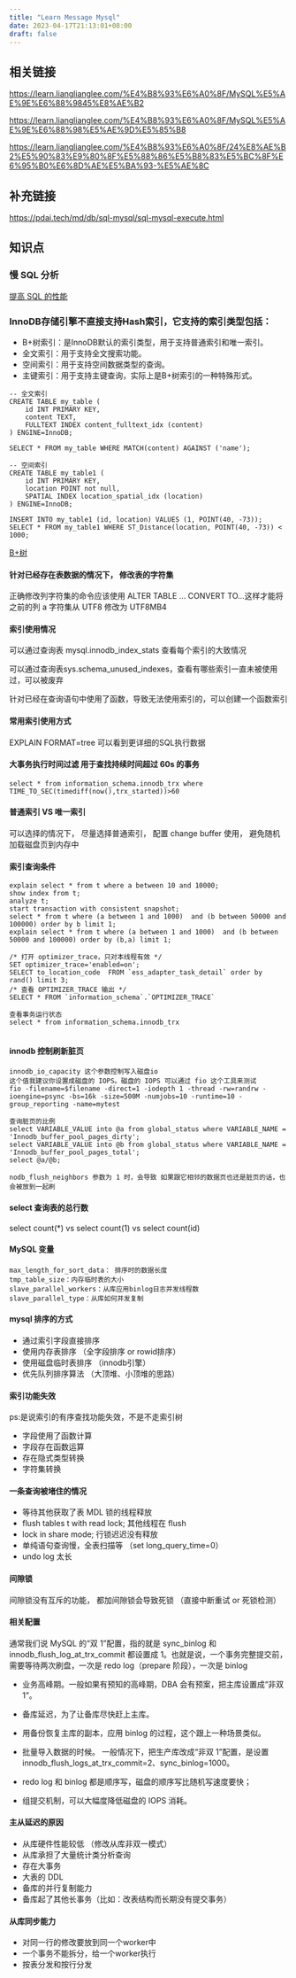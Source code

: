 ```yaml
---
title: "Learn Message Mysql"
date: 2023-04-17T21:13:01+08:00
draft: false
---
```



## 相关链接

https://learn.lianglianglee.com/%E4%B8%93%E6%A0%8F/MySQL%E5%AE%9E%E6%88%9845%E8%AE%B2

https://learn.lianglianglee.com/%E4%B8%93%E6%A0%8F/MySQL%E5%AE%9E%E6%88%98%E5%AE%9D%E5%85%B8

https://learn.lianglianglee.com/%E4%B8%93%E6%A0%8F/24%E8%AE%B2%E5%90%83%E9%80%8F%E5%88%86%E5%B8%83%E5%BC%8F%E6%95%B0%E6%8D%AE%E5%BA%93-%E5%AE%8C


## 补充链接

https://pdai.tech/md/db/sql-mysql/sql-mysql-execute.html

## 知识点


### 慢 SQL 分析
[提高 SQL 的性能](https://learn.lianglianglee.com/%E4%B8%93%E6%A0%8F/Java%E5%B9%B6%E5%8F%91%E7%BC%96%E7%A8%8B%E5%AE%9E%E6%88%98/32%20%20MySQL%E8%B0%83%E4%BC%98%E4%B9%8BSQL%E8%AF%AD%E5%8F%A5%EF%BC%9A%E5%A6%82%E4%BD%95%E5%86%99%E5%87%BA%E9%AB%98%E6%80%A7%E8%83%BDSQL%E8%AF%AD%E5%8F%A5%EF%BC%9F.md)

### InnoDB存储引擎不直接支持Hash索引，它支持的索引类型包括：
- B+树索引：是InnoDB默认的索引类型，用于支持普通索引和唯一索引。
- 全文索引：用于支持全文搜索功能。
- 空间索引：用于支持空间数据类型的查询。
- 主键索引：用于支持主键查询，实际上是B+树索引的一种特殊形式。
```
-- 全文索引
CREATE TABLE my_table (
    id INT PRIMARY KEY,
    content TEXT,
    FULLTEXT INDEX content_fulltext_idx (content)
) ENGINE=InnoDB;

SELECT * FROM my_table WHERE MATCH(content) AGAINST ('name');

-- 空间索引
CREATE TABLE my_table1 (
    id INT PRIMARY KEY,
    location POINT not null,
    SPATIAL INDEX location_spatial_idx (location)
) ENGINE=InnoDB;

INSERT INTO my_table1 (id, location) VALUES (1, POINT(40, -73));
SELECT * FROM my_table1 WHERE ST_Distance(location, POINT(40, -73)) < 1000;
```

[B+树](https://zhuanlan.zhihu.com/p/27700617)

#### 针对已经存在表数据的情况下， 修改表的字符集
正确修改列字符集的命令应该使用 ALTER TABLE … CONVERT TO…这样才能将之前的列 a 字符集从 UTF8 修改为 UTF8MB4


#### 索引使用情况
可以通过查询表 mysql.innodb_index_stats 查看每个索引的大致情况

可以通过查询表sys.schema_unused_indexes，查看有哪些索引一直未被使用过，可以被废弃

针对已经在查询语句中使用了函数，导致无法使用索引的，可以创建一个函数索引

#### 常用索引使用方式
EXPLAIN FORMAT=tree   可以看到更详细的SQL执行数据

#### 大事务执行时间过滤 用于查找持续时间超过 60s 的事务
```
select * from information_schema.innodb_trx where TIME_TO_SEC(timediff(now(),trx_started))>60
```

#### 普通索引 VS 唯一索引
可以选择的情况下， 尽量选择普通索引， 配置 change buffer 使用， 避免随机加载磁盘页到内存中

#### 索引查询条件
```
explain select * from t where a between 10 and 10000;
show index from t;
analyze t;
start transaction with consistent snapshot;
select * from t where (a between 1 and 1000)  and (b between 50000 and 100000) order by b limit 1;
explain select * from t where (a between 1 and 1000)  and (b between 50000 and 100000) order by (b,a) limit 1;

/* 打开 optimizer_trace，只对本线程有效 */
SET optimizer_trace='enabled=on'; 
SELECT to_location_code  FROM `ess_adapter_task_detail` order by rand() limit 3;
/* 查看 OPTIMIZER_TRACE 输出 */
SELECT * FROM `information_schema`.`OPTIMIZER_TRACE`

查看事务运行状态
select * from information_schema.innodb_trx


```
#### innodb 控制刷新脏页
```
innodb_io_capacity 这个参数控制写入磁盘io
这个值我建议你设置成磁盘的 IOPS。磁盘的 IOPS 可以通过 fio 这个工具来测试
fio -filename=$filename -direct=1 -iodepth 1 -thread -rw=randrw -ioengine=psync -bs=16k -size=500M -numjobs=10 -runtime=10 -group_reporting -name=mytest

查询脏页的比例
select VARIABLE_VALUE into @a from global_status where VARIABLE_NAME = 'Innodb_buffer_pool_pages_dirty';
select VARIABLE_VALUE into @b from global_status where VARIABLE_NAME = 'Innodb_buffer_pool_pages_total';
select @a/@b;

nodb_flush_neighbors 参数为 1 时，会导致 如果跟它相邻的数据页也还是脏页的话，也会被放到一起刷
```
#### select 查询表的总行数
select count(*) vs select count(1) vs select count(id) 

#### MySQL 变量
```
max_length_for_sort_data： 排序时的数据长度
tmp_table_size：内存临时表的大小
slave_parallel_workers：从库应用binlog日志并发线程数
slave_parallel_type：从库如何并发复制
```

#### mysql 排序的方式 
- 通过索引字段直接排序
- 使用内存表排序 （全字段排序 or rowid排序）
- 使用磁盘临时表排序 （innodb引擎）
- 优先队列排序算法 （大顶堆、小顶堆的思路）

#### 索引功能失效
ps:是说索引的有序查找功能失效，不是不走索引树
- 字段使用了函数计算
- 字段存在函数运算
- 存在隐式类型转换
- 字符集转换

#### 一条查询被堵住的情况
- 等待其他获取了表 MDL 锁的线程释放
- flush tables t with read lock;  其他线程在 flush
- lock in share mode; 行锁迟迟没有释放
- 单纯语句查询慢，全表扫描等  （set long_query_time=0）
- undo log 太长

#### 间隙锁
间隙锁没有互斥的功能， 都加间隙锁会导致死锁  （直接中断重试 or 死锁检测）

#### 相关配置
通常我们说 MySQL 的“双 1”配置，指的就是 sync_binlog 和 innodb_flush_log_at_trx_commit 都设置成 1。也就是说，一个事务完整提交前，需要等待两次刷盘，一次是 redo log（prepare 阶段），一次是 binlog

- 业务高峰期。一般如果有预知的高峰期，DBA 会有预案，把主库设置成“非双 1”。
- 备库延迟，为了让备库尽快赶上主库。
- 用备份恢复主库的副本，应用 binlog 的过程，这个跟上一种场景类似。
- 批量导入数据的时候。
一般情况下，把生产库改成“非双 1”配置，是设置 innodb_flush_logs_at_trx_commit=2、sync_binlog=1000。

- redo log 和 binlog 都是顺序写，磁盘的顺序写比随机写速度要快；
- 组提交机制，可以大幅度降低磁盘的 IOPS 消耗。

#### 主从延迟的原因
- 从库硬件性能较低 （修改从库非双一模式）
- 从库承担了大量统计类分析查询
- 存在大事务
- 大表的 DDL
- 备库的并行复制能力
- 备库起了其他长事务（比如：改表结构而长期没有提交事务）

#### 从库同步能力
- 对同一行的修改要放到同一个worker中
- 一个事务不能拆分，给一个worker执行
- 按表分发和按行分发
